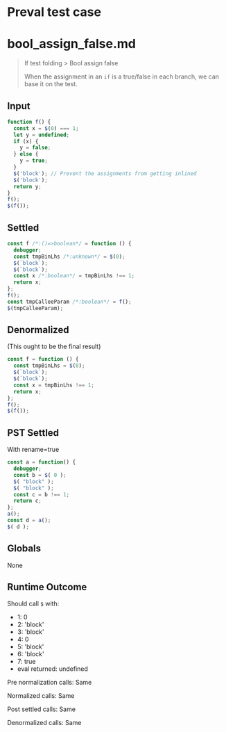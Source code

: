 # Preval test case

# bool_assign_false.md

> If test folding > Bool assign false
>
> When the assignment in an `if` is a true/false in each branch, we can base it on the test.

## Input

`````js filename=intro
function f() {
  const x = $(0) === 1;
  let y = undefined;
  if (x) {
    y = false;
  } else {
    y = true;
  }
  $('block'); // Prevent the assignments from getting inlined
  $('block');
  return y;
}
f();
$(f());
`````


## Settled


`````js filename=intro
const f /*:()=>boolean*/ = function () {
  debugger;
  const tmpBinLhs /*:unknown*/ = $(0);
  $(`block`);
  $(`block`);
  const x /*:boolean*/ = tmpBinLhs !== 1;
  return x;
};
f();
const tmpCalleeParam /*:boolean*/ = f();
$(tmpCalleeParam);
`````


## Denormalized
(This ought to be the final result)

`````js filename=intro
const f = function () {
  const tmpBinLhs = $(0);
  $(`block`);
  $(`block`);
  const x = tmpBinLhs !== 1;
  return x;
};
f();
$(f());
`````


## PST Settled
With rename=true

`````js filename=intro
const a = function() {
  debugger;
  const b = $( 0 );
  $( "block" );
  $( "block" );
  const c = b !== 1;
  return c;
};
a();
const d = a();
$( d );
`````


## Globals


None


## Runtime Outcome


Should call `$` with:
 - 1: 0
 - 2: 'block'
 - 3: 'block'
 - 4: 0
 - 5: 'block'
 - 6: 'block'
 - 7: true
 - eval returned: undefined

Pre normalization calls: Same

Normalized calls: Same

Post settled calls: Same

Denormalized calls: Same
